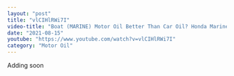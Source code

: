 ```yaml
---
layout: "post"
title: "vlCIHlRWi7I"
video-title: "Boat (MARINE) Motor Oil Better Than Car Oil? Honda Marine vs Pennzoil Platinum"
date: "2021-08-15"
youtube: "https://www.youtube.com/watch?v=vlCIHlRWi7I"
category: "Motor Oil"
---
```

<div class="space-y-1"><p class="text-gray-400">Adding soon</p></div>